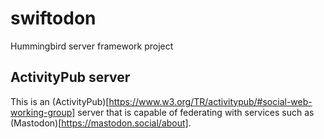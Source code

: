 # swiftodon
Hummingbird server framework project

## ActivityPub server
This is an (ActivityPub)[https://www.w3.org/TR/activitypub/#social-web-working-group] server that is capable of federating with 
services such as (Mastodon)[https://mastodon.social/about].



